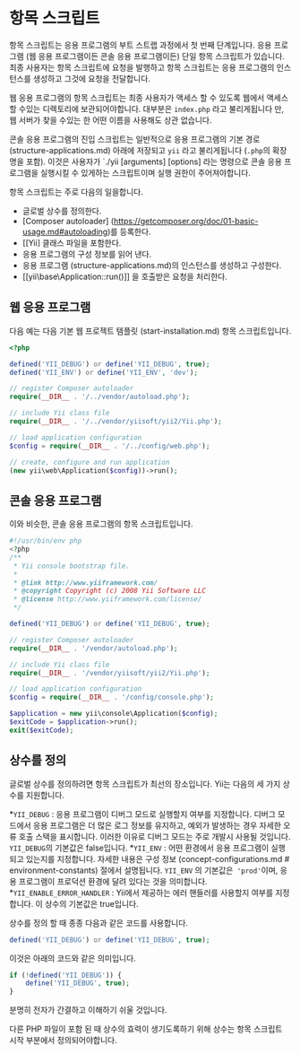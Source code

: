 항목 스크립트
==================

항목 스크립트는 응용 프로그램의 부트 스트랩 과정에서 첫 번째 단계입니다.
응용 프로그램 (웹 응용 프로그램이든 콘솔 응용 프로그램이든) 단일 항목 스크립트가 있습니다.
최종 사용자는 항목 스크립트에 요청을 발행하고 항목 스크립트는 응용 프로그램의 인스턴스를 생성하고 그것에 요청을 전달합니다.

웹 응용 프로그램의 항목 스크립트는 최종 사용자가 액세스 할 수 있도록 웹에서 액세스 할 수있는 디렉토리에 보관되어야합니다.
대부분은 `index.php` 라고 불리게됩니다 만, 웹 서버가 찾을 수있는 한 어떤 이름을 사용해도 상관 없습니다.

콘솔 응용 프로그램의 진입 스크립트는 일반적으로 응용 프로그램의 기본 경로 (structure-applications.md) 아래에 저장되고 `yii` 라고 불리게됩니다 (`.php`의 확장명을 포함).
이것은 사용자가 `./yii <route> [arguments] [options] 라는 명령으로 콘솔 응용 프로그램을 실행시킬 수 있게하는 스크립트이며 실행 권한이 주어져야합니다.

항목 스크립트는 주로 다음의 일을합니다.

* 글로벌 상수를 정의한다.
* [Composer autoloader] (https://getcomposer.org/doc/01-basic-usage.md#autoloading)를 등록한다.
* [[Yii] 클래스 파일을 포함한다.
* 응용 프로그램의 구성 정보를 읽어 낸다.
* 응용 프로그램 (structure-applications.md)의 인스턴스를 생성하고 구성한다.
* [[yii\base\Application::run()]] 을 호출받은 요청을 처리한다.


## 웹 응용 프로그램 <span id = "web-applications"></span>

다음 예는 다음 기본 웹 프로젝트 템플릿 (start-installation.md) 항목 스크립트입니다.

```php
<?php

defined('YII_DEBUG') or define('YII_DEBUG', true);
defined('YII_ENV') or define('YII_ENV', 'dev');

// register Composer autoloader
require(__DIR__ . '/../vendor/autoload.php');

// include Yii class file
require(__DIR__ . '/../vendor/yiisoft/yii2/Yii.php');

// load application configuration
$config = require(__DIR__ . '/../config/web.php');

// create, configure and run application
(new yii\web\Application($config))->run();
```


## 콘솔 응용 프로그램 <span id = "console-applications"></span>

이와 비슷한, 콘솔 응용 프로그램의 항목 스크립트입니다.

```php
#!/usr/bin/env php
<?php
/**
 * Yii console bootstrap file.
 *
 * @link http://www.yiiframework.com/
 * @copyright Copyright (c) 2008 Yii Software LLC
 * @license http://www.yiiframework.com/license/
 */

defined('YII_DEBUG') or define('YII_DEBUG', true);

// register Composer autoloader
require(__DIR__ . '/vendor/autoload.php');

// include Yii class file
require(__DIR__ . '/vendor/yiisoft/yii2/Yii.php');

// load application configuration
$config = require(__DIR__ . '/config/console.php');

$application = new yii\console\Application($config);
$exitCode = $application->run();
exit($exitCode);
```


## 상수를 정의 <span id = "defining-constants"></span>

글로벌 상수를 정의하려면 항목 스크립트가 최선의 장소입니다.
Yii는 다음의 세 가지 상수를 지원합니다.

*`YII_DEBUG` : 응용 프로그램이 디버그 모드로 실행할지 여부를 지정합니다.
  디버그 모드에서 응용 프로그램은 더 많은 로그 정보를 유지하고, 예외가 발생하는 경우 자세한 오류 호출 스택을 표시합니다.
  이러한 이유로 디버그 모드는 주로 개발시 사용될 것입니다.
  `YII_DEBUG`의 기본값은 false입니다.
*`YII_ENV` : 어떤 환경에서 응용 프로그램이 실행되고 있는지를 지정합니다.
  자세한 내용은 구성 정보 (concept-configurations.md # environment-constants) 절에서 설명됩니다.
  `YII_ENV` 의 기본값은` 'prod'`이며, 응용 프로그램이 프로덕션 환경에 달려 있다는 것을 의미합니다.
*`YII_ENABLE_ERROR_HANDLER` : Yii에서 제공하는 에러 핸들러를 사용할지 여부를 지정합니다.
  이 상수의 기본값은 true입니다.

상수를 정의 할 때 종종 다음과 같은 코드를 사용합니다.

```php
defined('YII_DEBUG') or define('YII_DEBUG', true);
```

이것은 아래의 코드와 같은 의미입니다.

```php
if (!defined('YII_DEBUG')) {
    define('YII_DEBUG', true);
}
```

분명히 전자가 간결하고 이해하기 쉬울 것입니다.

다른 PHP 파일이 포함 된 때 상수의 효력이 생기도록하기 위해 상수는 항목 스크립트 시작 부분에서 정의되어야합니다.